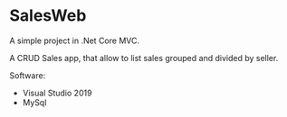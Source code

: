 # SalesWeb

A simple project in .Net Core MVC.

A CRUD Sales app, that allow to list sales grouped and divided by seller.

Software: 
 - Visual Studio 2019
 - MySql

